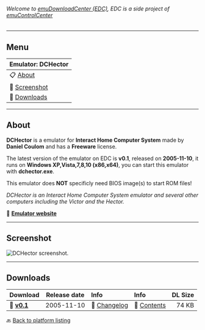 ###### Welcome to [emuDownloadCenter (EDC)](https://github.com/PhoenixInteractiveNL/emuDownloadCenter/wiki/), EDC is a side project of [emuControlCenter](https://github.com/PhoenixInteractiveNL/emuControlCenter/wiki/)
***
## Menu
| **Emulator: DCHector** |
|:---------|
| :clipboard: [About](#about) |
| :sunrise: [Screenshot](#screenshot) |
| :floppy_disk: [Downloads](#downloads) |
***
## About
**DCHector** is a emulator for **Interact Home Computer System** made by **Daniel Coulom** and has a **Freeware** license.

The latest version of the emulator on EDC is **v0.1**, released on **2005-11-10**, it runs on **Windows XP,Vista,7,8,10 (x86,x64)**, you can start this emulator with **dchector.exe**.

This emulator does **NOT** specificly need BIOS image(s) to start ROM files!

_DCHector is an Interact Home Computer System emulator and several other computers including the Victor and the Hector._

:link: [**Emulator website**](http://dchector.free.fr)
***
## Screenshot
![](https://raw.githubusercontent.com/PhoenixInteractiveNL/emuDownloadCenter/master/hooks/dchector/screen.jpg "DCHector screenshot.")
***
## Downloads
| Download | Release date  | Info       | Info       | DL Size    |
|:---------|:-------------:|:-----------|:-----------|-----------:|
| :floppy_disk: [**v0.1**](https://github.com/PhoenixInteractiveNL/edc-repo0003/raw/master/dchector/0.1.7z) | 2005-11-10 | :page_facing_up: [Changelog](https://github.com/PhoenixInteractiveNL/edc-repo0003/blob/master/dchector/0.1_changelog.txt) | :mag_right: [Contents](https://github.com/PhoenixInteractiveNL/edc-repo0003/blob/master/dchector/0.1_contents.txt) | 74 KB |

:back: [Back to platform listing](https://github.com/PhoenixInteractiveNL/emuDownloadCenter/wiki/EDC-Platform-List)
